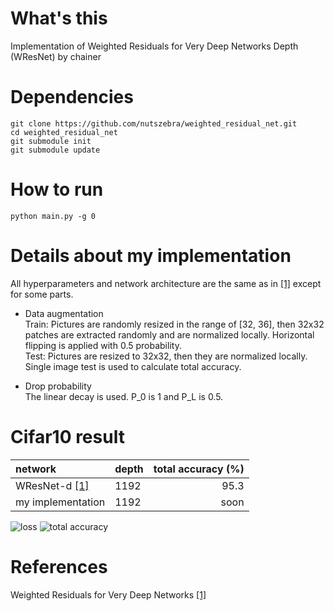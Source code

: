# What's this
Implementation of Weighted Residuals for Very Deep Networks Depth (WResNet) by chainer  

# Dependencies

    git clone https://github.com/nutszebra/weighted_residual_net.git
    cd weighted_residual_net
    git submodule init
    git submodule update

# How to run
    python main.py -g 0

# Details about my implementation
All hyperparameters and network architecture are the same as in [[1]][Paper] except for some parts.  

* Data augmentation  
Train: Pictures are randomly resized in the range of [32, 36], then 32x32 patches are extracted randomly and are normalized locally. Horizontal flipping is applied with 0.5 probability.  
Test: Pictures are resized to 32x32, then they are normalized locally. Single image test is used to calculate total accuracy.  

* Drop probability  
The linear decay is used. P_0 is 1 and P_L is 0.5.


# Cifar10 result
| network                  | depth   | total accuracy (%) |
|:-------------------------|---------|-------------------:|
| WResNet-d [[1]][Paper]   | 1192    | 95.3               |
| my implementation        | 1192    | soon               |

<img src="https://github.com/nutszebra/weighted_residual_net/blob/master/loss.jpg" alt="loss" title="loss">
<img src="https://github.com/nutszebra/weighted_residual_net/blob/master/accuracy.jpg" alt="total accuracy" title="total accuracy">

# References  
Weighted Residuals for Very Deep Networks [[1]][Paper]

[paper]: https://arxiv.org/abs/1605.08831 "Paper"
